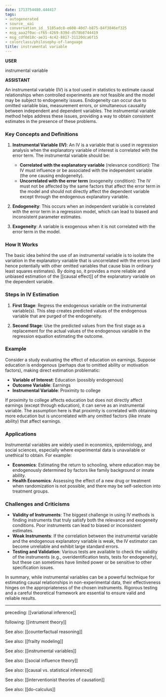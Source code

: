 ```yaml
---
date: 1713754480.444417
tags:
- autogenerated
- source__oai
- conversation_id__5105adc8-e608-40d7-b875-84f3846ef325
- msg_aaa2f0ac-cf65-4269-839d-d578b8744419
- msg_cdf0d18c-ae31-4c42-8817-31120dca6f15
- colorclass/philosophy-of-language
title: instrumental variable
---
```


**USER**

instrumental variable


**ASSISTANT**

An instrumental variable (IV) is a tool used in statistics to estimate causal relationships when controlled experiments are not feasible and the model may be subject to endogeneity issues. Endogeneity can occur due to omitted variable bias, measurement errors, or simultaneous causality between independent and dependent variables. The instrumental variable method helps address these issues, providing a way to obtain consistent estimates in the presence of these problems.

### Key Concepts and Definitions

1. **Instrumental Variable (IV)**: An IV is a variable that is used in regression analysis when the explanatory variable of interest is correlated with the error term. The instrumental variable should be:
   - **Correlated with the explanatory variable** (relevance condition): The IV must influence or be associated with the independent variable (the one causing endogeneity).
   - **Uncorrelated with the error term** (exogeneity condition): The IV must not be affected by the same factors that affect the error term in the model and should not directly affect the dependent variable except through the endogenous explanatory variable.

2. **Endogeneity**: This occurs when an independent variable is correlated with the error term in a regression model, which can lead to biased and inconsistent parameter estimates.

3. **Exogeneity**: A variable is exogenous when it is not correlated with the error term in the model.

### How It Works

The basic idea behind the use of an instrumental variable is to isolate the variation in the explanatory variable that is uncorrelated with the errors (and hence potentially with other omitted variables that cause bias in ordinary least squares estimates). By doing so, it provides a more reliable and unbiased estimation of the [[causal effect]] of the explanatory variable on the dependent variable.

### Steps in IV Estimation

1. **First Stage**: Regress the endogenous variable on the instrumental variable(s). This step creates predicted values of the endogenous variable that are purged of the endogeneity.
   
2. **Second Stage**: Use the predicted values from the first stage as a replacement for the actual values of the endogenous variable in the regression equation estimating the outcome.

### Example

Consider a study evaluating the effect of education on earnings. Suppose education is endogenous (perhaps due to omitted ability or motivation factors), making direct estimation problematic:

- **Variable of Interest**: Education (possibly endogenous)
- **Outcome Variable**: Earnings
- **Instrumental Variable**: Proximity to college

If proximity to college affects education but does not directly affect earnings (except through education), it can serve as an instrumental variable. The assumption here is that proximity is correlated with obtaining more education but is uncorrelated with any omitted factors (like innate ability) that affect earnings.

### Applications

Instrumental variables are widely used in economics, epidemiology, and social sciences, especially where experimental data is unavailable or unethical to obtain. For example:
- **Economics**: Estimating the return to schooling, where education may be endogenously determined by factors like family background or innate ability.
- **Health Economics**: Assessing the effect of a new drug or treatment when randomization is not possible, and there may be self-selection into treatment groups.

### Challenges and Criticisms

- **Validity of Instruments**: The biggest challenge in using IV methods is finding instruments that truly satisfy both the relevance and exogeneity conditions. Poor instruments can lead to biased or inconsistent estimates.
- **Weak Instruments**: If the correlation between the instrumental variable and the endogenous explanatory variable is weak, the IV estimator can become unreliable and exhibit large standard errors.
- **Testing and Validation**: Various tests are available to check the validity of the instruments (e.g., overidentification tests, tests for endogeneity), but these can sometimes have limited power or be sensitive to other specification issues.

In summary, while instrumental variables can be a powerful technique for estimating causal relationships in non-experimental data, their effectiveness hinges on the appropriateness of the chosen instruments. Rigorous testing and a careful theoretical framework are essential to ensure valid and reliable results.


---

preceding: [[variational inference]]  


following: [[intrument theory]]

See also: [[counterfactual reasoning]]


See also: [[frailty modeling]]


See also: [[instrumental variables]]


See also: [[social influence theory]]


See also: [[causal vs. statistical inference]]


See also: [[interventionist theories of causation]]


See also: [[do-calculus]]